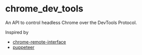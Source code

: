 # chrome_dev_tools

An API to control headless Chrome over the DevTools Protocol.

Inspired by
 * [chrome-remote-interface](https://github.com/cyrus-and/chrome-remote-interface)
 * [puppeteer](https://github.com/GoogleChrome/puppeteer)
